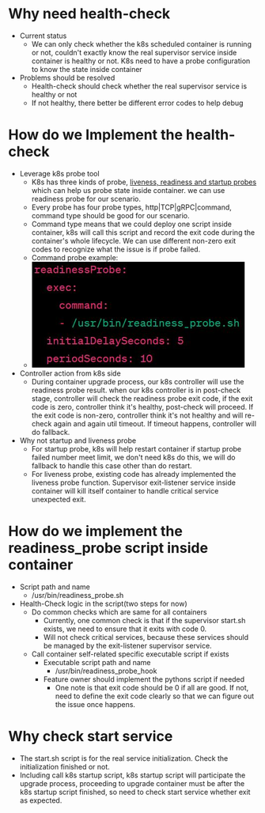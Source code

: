 # Why need health-check
- Current status
    - We can only check whether the k8s scheduled container is running or not, couldn't exactly know the real supervisor service inside container is healthy or not. K8s need to have a probe configuration to know the state inside container
- Problems should be resolved
    - Health-check should check whether the real supervisor service is healthy or not
    - If not healthy, there better be different error codes to help debug

# How do we Implement the health-check 
- Leverage k8s probe tool
    - K8s has three kinds of probe, [liveness, readiness and startup probes](https://kubernetes.io/docs/tasks/configure-pod-container/configure-liveness-readiness-startup-probes/#define-startup-probes) which can help us probe state inside container. we can use readiness probe for our scenario.
    - Every probe has four probe types, http|TCP|gRPC|command, command type should be good for our scenario.
    - Command type means that we could deploy one script inside container, k8s will call this script and record the exit code during the container's whole lifecycle. We can use different non-zero exit codes to recognize what the issue is if probe failed.
    - Command probe example:
    - ![](startup_probe.jpg)
- Controller action from k8s side
    - During container upgrade process, our k8s controller will use the readiness probe result. when our k8s controller is in post-check stage, controller will check the readiness probe exit code, if the exit code is zero, controller think it's healthy, post-check will proceed. If the exit code is non-zero, controller think it's not healthy and will re-check again and again util timeout. If timeout happens, controller will do fallback.
- Why not startup and liveness probe
    - For startup probe, k8s will help restart container if startup probe failed number meet limit, we don't need k8s do this, we will do fallback to handle this case other than do restart.
    - For liveness probe, existing code has already implemented the liveness probe function. Supervisor exit-listener service inside container will kill itself container to handle critical service unexpected exit.

# How do we implement the readiness_probe script inside container
- Script path and name
    - /usr/bin/readiness_probe.sh
- Health-Check logic in the script(two steps for now)
    - Do common checks which are same for all containers
        - Currently, one common check is that if the supervisor start.sh exists, we need to ensure that it exits with code 0.
        - Will not check critical services, because these services should be managed by the exit-listener supervisor service.
    - Call container self-related specific executable script if exists
        - Executable script path and name
            - /usr/bin/readiness_probe_hook
        - Feature owner should implement the pythons script if needed
            - One note is that exit code should be 0 if all are good. If not, need to define the exit code clearly so that we can figure out the issue once happens.

# Why check start service
- The start.sh script is for the real service initialization. Check the initialization finished or not.
- Including call k8s startup script, k8s startup script will participate the upgrade process, proceeding to upgrade container must be after the k8s startup script finished, so need to check start service whether exit as expected.